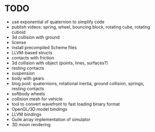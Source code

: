 # TODO

* use exponential of quaternion to simplify code
* publish videos: spring, wheel, bouncing block, rotating cube, rotating cuboid
* 3d collision with ground
* license
* install precompiled Scheme files
* LLVM-based structs
* contacts with friction
* 3d collision with object (points, lines, surfaces?)
* resting contacts
* suspension
* body with gears
* blog post: quaternions, rotational inertia, ground collision, springs, resting contacts
* softbody wheels
* collision mesh for vehicle
* tool to convert wavefront to fast loading binary format
* OpenGL/3D model bindings
* LLVM bindings
* Guile array implementation of simulator
* 3D moon rendering
